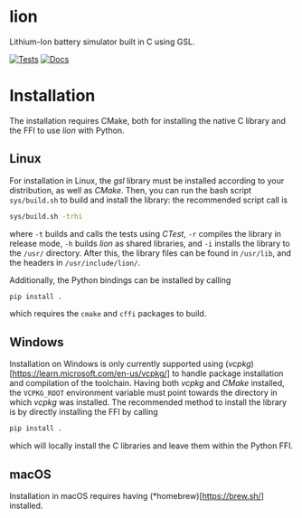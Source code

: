 # lion

Lithium-Ion battery simulator built in C using GSL.

[![Tests](https://github.com/case-ev/lion/actions/workflows/testing.yml/badge.svg)](https://github.com/case-ev/lion/actions/workflows/testing.yml)
[![Docs](https://github.com/case-ev/lion/actions/workflows/mdbook-pages.yml/badge.svg)](https://github.com/case-ev/lion/actions/workflows/mdbook-pages.yml)

# Installation
The installation requires CMake, both for installing the native C library and the FFI to use *lion* with Python.
## Linux
For installation in Linux, the *gsl* library must be installed according to your distribution, as well as *CMake*. Then, you can run the bash script `sys/build.sh` to build and install the library: the recommended script call is
```bash
sys/build.sh -trhi
```
where `-t` builds and calls the tests using *CTest*, `-r` compiles the library in release mode, `-h` builds *lion* as shared libraries, and `-i` installs the library to the `/usr/` directory. After this, the library files can be found in `/usr/lib`, and the headers in `/usr/include/lion/`.

Additionally, the Python bindings can be installed by calling
```bash
pip install .
```
which requires the `cmake` and `cffi` packages to build.

## Windows
<!-- Installation on Windows is only currently supported using (*vcpkg*)[https://learn.microsoft.com/en-us/vcpkg/] to handle package installation and compilation of the toolchain. Having both *vcpkg* and *CMake* installed, the `VCPKG_ROOT` environment variable must point towards the directory in which *vcpkg* was installed, after which you should call -->
<!-- ```bat -->
<!-- cmake -S . -B build -DBUILD_SHARED_LIBS=ON -DCMAKE_BUILD_TYPE=Release -DCMAKE_TOOLCHAIN_FILE=%VCPKG_ROOT%/scripts/buildsystems/vcpkg.cmake -->
<!-- ``` -->
<!-- to setup the build, and -->
<!-- ```bat -->
<!-- cmake --build build --config Release -->
<!-- ``` -->
<!-- to build the project. -->

Installation on Windows is only currently supported using (*vcpkg*)[https://learn.microsoft.com/en-us/vcpkg/] to handle package installation and compilation of the toolchain. Having both *vcpkg* and *CMake* installed, the `VCPKG_ROOT` environment variable must point towards the directory in which *vcpkg* was installed. The recommended method to install the library is by directly installing the FFI by calling
```bat
pip install .
```
which will locally install the C libraries and leave them within the Python FFI.

## macOS
Installation in macOS requires having (*homebrew)[https://brew.sh/] installed.
